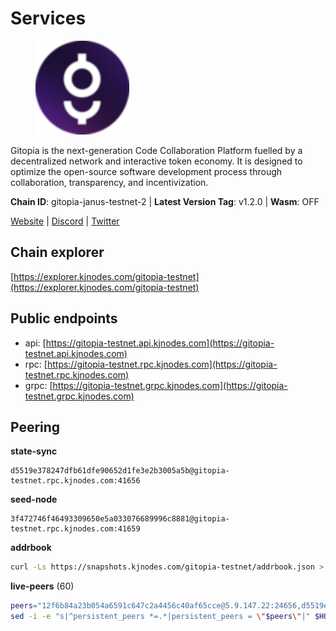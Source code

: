 # Services

<figure><img src="https://raw.githubusercontent.com/kj89/cosmos-images/main/logos/gitopia.png" width="150" alt=""><figcaption></figcaption></figure>

Gitopia is the next-generation Code Collaboration Platform fuelled by  a decentralized network and interactive token economy. It is designed  to optimize the open-source software development process through  collaboration, transparency, and incentivization.

**Chain ID**: gitopia-janus-testnet-2 | **Latest Version Tag**: v1.2.0 | **Wasm**: OFF

[Website](https://gitopia.com/) | [Discord](https://discord.gg/hFTXCGNYDZ) | [Twitter](https://twitter.com/gitopiaDAO)




## Chain explorer
[https://explorer.kjnodes.com/gitopia-testnet](https://explorer.kjnodes.com/gitopia-testnet)

## Public endpoints

* api: [https://gitopia-testnet.api.kjnodes.com](https://gitopia-testnet.api.kjnodes.com)
* rpc: [https://gitopia-testnet.rpc.kjnodes.com](https://gitopia-testnet.rpc.kjnodes.com)
* grpc: [https://gitopia-testnet.grpc.kjnodes.com](https://gitopia-testnet.grpc.kjnodes.com)

## Peering

**state-sync**

```text
d5519e378247dfb61dfe90652d1fe3e2b3005a5b@gitopia-testnet.rpc.kjnodes.com:41656
```

**seed-node**

```text
3f472746f46493309650e5a033076689996c8881@gitopia-testnet.rpc.kjnodes.com:41659
```

**addrbook**
```bash
curl -Ls https://snapshots.kjnodes.com/gitopia-testnet/addrbook.json > $HOME/.gitopia/config/addrbook.json
```

**live-peers** (60)
```bash
peers="12f6b84a23b054a6591c647c2a4456c40af65cce@5.9.147.22:24656,d5519e378247dfb61dfe90652d1fe3e2b3005a5b@65.109.68.190:41656,7d819fa869f7c5b42c2c7a9538e1a9e7a52cfdee@65.108.226.26:24656,5c74fe6868cda2003926c0a6299c9cebec5c4d1a@65.21.239.60:41656,d2975b49708dc92ee3b7da1d72e3eee3119d1d0c@167.86.105.216:656,b3fd4ef48229a6dbc0c9929f6f2e88143980c452@94.250.202.158:26656,d84fbf48ce0773f207e8ab203d11ae644aa018df@65.108.192.123:17656,bbc6a1e115185d5bffcbbf5520dca1c3d626e599@109.123.255.50:26656,66f94651fb02f277c90c605a38df549d3c0a9269@75.119.151.217:26656,95203479677e2ab00b1fb0bc1359294d4612e684@85.239.231.0:26656,f0b8227e40f25eaec0e25b9e91ca199d2d9a1ecb@167.86.94.177:656,b6651c7b043ef4bdccd7906b0f06de2bbdfe8a60@193.46.243.75:26656,5c2a752c9b1952dbed075c56c600c3a79b58c395@195.3.220.140:27036,05182a9b6121c9fcbb493f9bb3843e20e076e479@38.242.231.113:656,247dbc8048be7c024c5f5deee45c18bd2f19bc93@116.203.35.46:36656,399d4e19186577b04c23296c4f7ecc53e61080cb@34.143.189.236:26656,9bb344d83fc1fafc4bce6b8e4a95b82f37ac4f31@82.208.20.136:26656,3dd4a6674e86c319a5671e645d429edacae62129@185.219.142.203:26656,9912d5c8d59b7736b0702b18aeb386efe7e46f3f@164.68.111.239:656,3ec6d4b711f2e8ef4092ff4139a832eca1f02e5d@37.120.171.213:26656,35c829910f80387ee825da9fb69efbcbf8e2149e@164.68.118.227:26656,9c265cb98c21d6748822ca2bed0accacdd8449db@38.242.205.25:26656,52098a0fdd0dc566615ad37492019d252635bdda@45.85.249.131:656,ee812a11525cf7e2de4bd63e66aed8b8de337902@38.242.235.199:41656,37c3d29df83da59e5a258d413e2f89365ab05711@85.239.243.12:656,95fbdc6d62be17db6688222b15b57d3e795ed07a@167.86.84.102:656,93c4c73375b5f52020e7e7bd3f901ee28f07e6b7@109.123.243.66:41656,92f5cee77d8c1a4e59c60c61ab56c6476fb0a72b@185.205.246.202:41656,c09aa43e7149a6bf784d11867ebb4135996016d6@213.239.215.77:26656,0eb70bf5e2403694109f9bba184570074c2dfdd5@38.242.235.255:26656,481189b7e246f6c824a969482446c49abbfe76b8@161.97.172.147:26656,98bdfc67810bf7ac8f5c45b2c677b4bf199eb42e@185.193.67.65:41656,f06f794dcc5964197da0e13709d71ea5e0f5b7f1@88.99.3.158:11156,4e0e57bcac8aa2bc3188d5b7845eeee61a61f3f0@194.163.170.165:26656,8bec864d68a2542233ba37ac94c723fdf0b8e175@45.151.122.136:656,a0dcc2fd815a26280d11b67dfa9459be9975e044@38.242.139.184:656,820024c34989e7605d9367847e1fc2d01ad763bd@65.109.92.235:30656,ffb4f7d43d6449c292d4e60c8a48eb3d31c39691@38.242.139.100:656,955c997a67a82cbd005e5b2b7010a1de3ac54355@38.242.241.74:26656,6ea375302fdd319ef64e013f469e286faf739da8@213.239.207.165:20086,8d45cada398e1035e220857a84021fabfa723248@2.58.82.21:26656,ec51c49ed23899dcbcda9f45f49cafa0605e454d@194.163.144.162:41656,03073657e8bc5bcf71e7fd8df281ab8dcbc8821a@45.151.122.130:656,bc688b2be879ba5bfa34587e096a9c9a4df2e6d4@45.151.122.116:656,f1c042fca05e4bfb9a6da1cccaa5108a26ea1e0f@65.108.104.167:28656,619a23818cddd40d0b9f57e9754b719da13609bc@65.108.108.52:24656,417311f0ceeff950dd9bf0f389e5a9c5ed8d22cd@146.190.88.155:41656,c84906b19dc7dc7bda94ab2167d4b0af64a28b49@45.151.122.191:656,ac606e28c081c679dc23d9a94c29842be8f8b1f1@45.85.249.133:656,ed177ff3cf334df1a6c190438b0c7b5dd64b423a@45.151.122.140:656,007d2419fea80aee707d009af0153f5105c53379@38.242.139.164:656,b745e0c6a1e0c7ec248ec274cfd038ed4bc4c2cf@65.21.134.202:26356,f2bca9113807369ff96cfed3639bc6d65467e76d@149.102.159.81:26656,5ffdc1788f68df5e8163d9bd0d71a4c4d3dec2e9@81.0.220.21:26656,61188ec3494908fc74f05a02c05cc86e4e587d9e@178.18.241.103:41656,78ec2f593741e1fc162ca972ff2a4a156ba0f154@45.151.122.148:656,3e757ff8f7388393af67809a5646142965bc6808@80.65.211.229:656,4cd60a4dd4211d38d948a86a614f1fd8d3d274eb@75.119.153.139:656,ae5d5b47ea732ff509114f405967f61eb3d86ac6@75.119.146.171:656,e711b6631c3e5bb2f6c389cbc5d422912b05316b@213.239.216.252:25256"
sed -i -e "s|^persistent_peers *=.*|persistent_peers = \"$peers\"|" $HOME/.gitopia/config/config.toml
```
